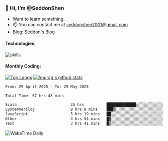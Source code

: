 ### 👋 Hi, I’m @SeddonShen
- Want to learn something.
- 📫 You can contact me at seddonshen2001@gmail.com
- Blog: [Seddon's Blog](https://seddonshen.github.io/)
#### Technologies:

![skills](https://skillicons.dev/icons?i=scala,js,html,css,bootstrap,jquery,c,cpp,cloudflare,django,docker,flask,git,github,githubactions,linux,latex,mysql,nodejs,ps,php,pr,py,raspberrypi,redis,unreal,v,vscode,vue,bash)

#### Monthly Coding:
[![Top Langs](https://github-readme-stats.vercel.app/api/top-langs?username=seddonshen&show_icons=true&locale=en&layout=compact&hide=html&langs_count=8)](https://github.com/SeddonShen/)
[![Anurag's github stats](https://github-readme-stats.vercel.app/api?username=SeddonShen&count_private=true&show_icons=true)](https://github.com/anuraghazra/github-readme-stats)
<!--START_SECTION:waka-->

```txt
From: 29 April 2025 - To: 29 May 2025

Total Time: 67 hrs 43 mins

Scala                        35 hrs          █████████████░░░░░░░░░░░░   51.68 %
SystemVerilog                9 hrs 8 mins    ███▒░░░░░░░░░░░░░░░░░░░░░   13.50 %
JavaScript                   5 hrs 19 mins   ██░░░░░░░░░░░░░░░░░░░░░░░   07.86 %
Other                        4 hrs 53 mins   █▓░░░░░░░░░░░░░░░░░░░░░░░   07.21 %
Text                         3 hrs 41 mins   █▒░░░░░░░░░░░░░░░░░░░░░░░   05.44 %
```

<!--END_SECTION:waka-->

![WakaTime Daily](https://wakatime.com/share/@seddon2001/61a7e342-5f12-4fea-bf92-1fac161e97d6.svg)
<!---
SeddonShen/SeddonShen is a ✨ special ✨ repository because its `README.md` (this file) appears on your GitHub profile.
You can click the Preview link to take a look at your changes.
--->
